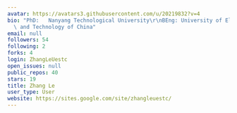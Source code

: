 ```yaml
---
avatar: https://avatars3.githubusercontent.com/u/20219832?v=4
bio: "PhD:   Nanyang Technological University\r\nBEng: University of Electronic Science\
  \ and Technology of China"
email: null
followers: 54
following: 2
forks: 4
login: ZhangLeUestc
open_issues: null
public_repos: 40
stars: 19
title: Zhang Le
user_type: User
website: https://sites.google.com/site/zhangleuestc/
---
```

